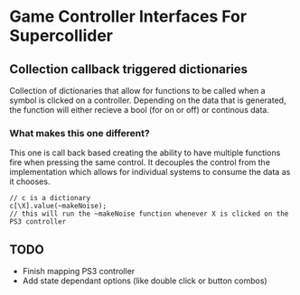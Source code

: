 # Game Controller Interfaces For Supercollider
## Collection callback triggered dictionaries

Collection of dictionaries that allow for functions to be called when a symbol is clicked on a controller.  Depending on the data that is generated, the function will either recieve a bool (for on or off) or continous data.

### What makes this one different?

This one is call back based creating the ability to have multiple functions fire when pressing the same control.  It decouples the control from the implementation which allows for individual systems to consume the data as it chooses. 

```
// c is a dictionary
c[\X].value(~makeNoise);
// this will run the ~makeNoise function whenever X is clicked on the PS3 controller
```
## TODO

- Finish mapping PS3 controller
- Add state dependant options (like double click or button combos)

